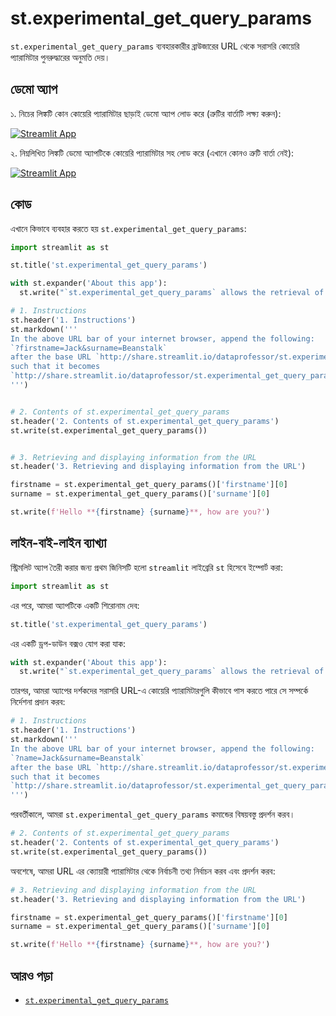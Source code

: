 # st.experimental_get_query_params

`st.experimental_get_query_params` ব্যবহারকারীর ব্রাউজারের URL থেকে সরাসরি কোয়েরি প্যারামিটার পুনরুদ্ধারের অনুমতি দেয়।

## ডেমো অ্যাপ

১. নিচের লিঙ্কটি কোন কোয়েরি প্যারামিটার ছাড়াই ডেমো অ্যাপ লোড করে (ত্রুটির বার্তাটি লক্ষ্য করুন):

[![Streamlit App](https://static.streamlit.io/badges/streamlit_badge_black_white.svg)](https://share.streamlit.io/dataprofessor/st.experimental_get_query_params/)

২. নিম্নলিখিত লিঙ্কটি ডেমো অ্যাপটিকে কোয়েরি প্যারামিটার সহ লোড করে (এখানে কোনও ত্রুটি বার্তা নেই):

[![Streamlit App](https://static.streamlit.io/badges/streamlit_badge_black_white.svg)](http://share.streamlit.io/dataprofessor/st.experimental_get_query_params/?firstname=Jack&surname=Beanstalk)

## কোড
এখানে কিভাবে ব্যবহার করতে হয় `st.experimental_get_query_params`:
```python
import streamlit as st

st.title('st.experimental_get_query_params')

with st.expander('About this app'):
  st.write("`st.experimental_get_query_params` allows the retrieval of query parameters directly from the URL of the user's browser.")

# 1. Instructions
st.header('1. Instructions')
st.markdown('''
In the above URL bar of your internet browser, append the following:
`?firstname=Jack&surname=Beanstalk`
after the base URL `http://share.streamlit.io/dataprofessor/st.experimental_get_query_params/`
such that it becomes 
`http://share.streamlit.io/dataprofessor/st.experimental_get_query_params/?firstname=Jack&surname=Beanstalk`
''')


# 2. Contents of st.experimental_get_query_params
st.header('2. Contents of st.experimental_get_query_params')
st.write(st.experimental_get_query_params())


# 3. Retrieving and displaying information from the URL
st.header('3. Retrieving and displaying information from the URL')

firstname = st.experimental_get_query_params()['firstname'][0]
surname = st.experimental_get_query_params()['surname'][0]

st.write(f'Hello **{firstname} {surname}**, how are you?')
```

## লাইন-বাই-লাইন ব্যাখ্যা
স্ট্রিমলিট অ্যাপ তৈরী করার জন্য প্রথম জিনিসটি হলো `streamlit` লাইব্রেরি `st` হিসেবে ইম্পোর্ট করা:
```python
import streamlit as st
```

এর পরে, আমরা অ্যাপটিকে একটি শিরোনাম দেব:
```python
st.title('st.experimental_get_query_params')
```

এর একটি ড্রপ-ডাউন বক্সও যোগ করা যাক:
```python
with st.expander('About this app'):
  st.write("`st.experimental_get_query_params` allows the retrieval of query parameters directly from the URL of the user's browser.")
```

তারপর, আমরা অ্যাপের দর্শকদের সরাসরি URL-এ কোয়েরি প্যারামিটারগুলি কীভাবে পাস করতে পারে সে সম্পর্কে নির্দেশনা প্রদান করব:
```python
# 1. Instructions
st.header('1. Instructions')
st.markdown('''
In the above URL bar of your internet browser, append the following:
`?name=Jack&surname=Beanstalk`
after the base URL `http://share.streamlit.io/dataprofessor/st.experimental_get_query_params/`
such that it becomes 
`http://share.streamlit.io/dataprofessor/st.experimental_get_query_params/?firstname=Jack&surname=Beanstalk`
''')
```

পরবর্তীকালে, আমরা `st.experimental_get_query_params` কমান্ডের বিষয়বস্তু প্রদর্শন করব।
```python
# 2. Contents of st.experimental_get_query_params
st.header('2. Contents of st.experimental_get_query_params')
st.write(st.experimental_get_query_params())
```

অবশেষে, আমরা URL এর ক্যোয়ারী প্যারামিটার থেকে নির্বাচনী তথ্য নির্বাচন করব এবং প্রদর্শন করব:
```python
# 3. Retrieving and displaying information from the URL
st.header('3. Retrieving and displaying information from the URL')

firstname = st.experimental_get_query_params()['firstname'][0]
surname = st.experimental_get_query_params()['surname'][0]

st.write(f'Hello **{firstname} {surname}**, how are you?')
```

## আরও পড়া
- [`st.experimental_get_query_params`](https://docs.streamlit.io/library/api-reference/utilities/st.experimental_get_query_params)
